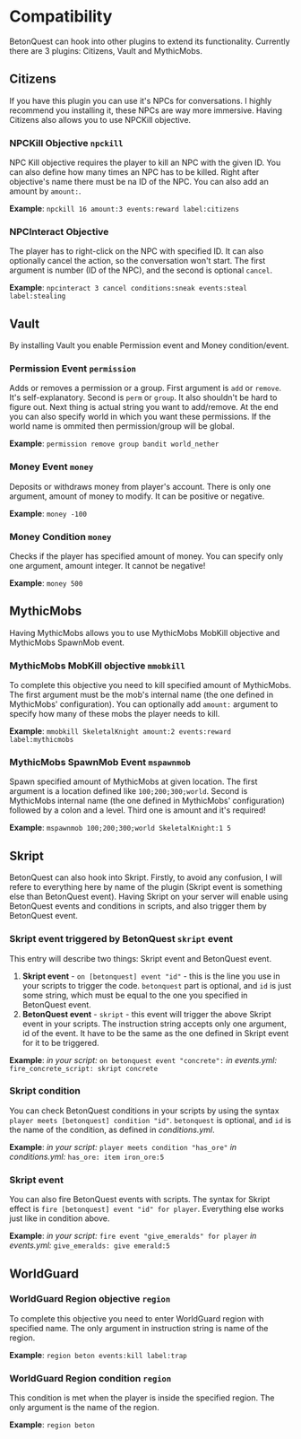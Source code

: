 # Compatibility

BetonQuest can hook into other plugins to extend its functionality. Currently there are 3 plugins: Citizens, Vault and MythicMobs.

## Citizens

If you have this plugin you can use it's NPCs for conversations. I highly recommend you installing it, these NPCs are way more immersive. Having Citizens also allows you to use NPCKill objective.

### NPCKill Objective `npckill`

NPC Kill objective requires the player to kill an NPC with the given ID. You can also define how many times an NPC has to be killed. Right after objective's name there must be na ID of the NPC. You can also add an amount by `amount:`.

**Example**: `npckill 16 amount:3 events:reward label:citizens`

### NPCInteract Objective

The player has to right-click on the NPC with specified ID. It can also optionally cancel the action, so the conversation won't start. The first argument is number (ID of the NPC), and the second is optional `cancel`.

**Example**: `npcinteract 3 cancel conditions:sneak events:steal label:stealing`

## Vault

By installing Vault you enable Permission event and Money condition/event.

### Permission Event `permission`

Adds or removes a permission or a group. First argument is `add` or `remove`. It's self-explanatory. Second is `perm` or `group`. It also shouldn't be hard to figure out. Next thing is actual string you want to add/remove. At the end you can also specify world in which you want these permissions. If the world name is ommited then permission/group will be global.

**Example**: `permission remove group bandit world_nether`

### Money Event `money`

Deposits or withdraws money from player's account. There is only one argument, amount of money to modify. It can be positive or negative.

**Example**: `money -100`

### Money Condition `money`

Checks if the player has specified amount of money. You can specify only one argument, amount integer. It cannot be negative!

**Example**: `money 500`

## MythicMobs

Having MythicMobs allows you to use MythicMobs MobKill objective and MythicMobs SpawnMob event.

### MythicMobs MobKill objective `mmobkill`

To complete this objective you need to kill specified amount of MythicMobs. The first argument must be the mob's internal name (the one defined in MythicMobs' configuration). You can optionally add `amount:` argument to specify how many of these mobs the player needs to kill.

**Example**: `mmobkill SkeletalKnight amount:2 events:reward label:mythicmobs`

### MythicMobs SpawnMob Event `mspawnmob`

Spawn specified amount of MythicMobs at given location. The first argument is a location defined like `100;200;300;world`. Second is MythicMobs internal name (the one defined in MythicMobs' configuration) followed by a colon and a level. Third one is amount and it's required!

**Example**: `mspawnmob 100;200;300;world SkeletalKnight:1 5`

## Skript

BetonQuest can also hook into Skript. Firstly, to avoid any confusion, I will refere to everything here by name of the plugin (Skript event is something else than BetonQuest event). Having Skript on your server will enable using BetonQuest events and conditions in scripts, and also trigger them by BetonQuest event.

### Skript event triggered by BetonQuest `skript` event

This entry will describe two things: Skript event and BetonQuest event.

1. **Skript event** - `on [betonquest] event "id"` - this is the line you use in your scripts to trigger the code. `betonquest` part is optional, and `id` is just some string, which must be equal to the one you specified in BetonQuest event.
2. **BetonQuest event** - `skript` - this event will trigger the above Skript event in your scripts. The instruction string accepts only one argument, id of the event. It have to be the same as the one defined in Skript event for it to be triggered.

**Example**: _in your script:_ `on betonquest event "concrete":` _in events.yml:_ `fire_concrete_script: skript concrete`

### Skript condition

You can check BetonQuest conditions in your scripts by using the syntax `player meets [betonquest] condition "id"`. `betonquest` is optional, and `id` is the name of the condition, as defined in _conditions.yml_.

**Example**: _in your script:_ `player meets condition "has_ore"` _in conditions.yml:_ `has_ore: item iron_ore:5`

### Skript event

You can also fire BetonQuest events with scripts. The syntax for Skript effect is `fire [betonquest] event "id" for player`. Everything else works just like in condition above.

**Example**: _in your script:_ `fire event "give_emeralds" for player` _in events.yml:_ `give_emeralds: give emerald:5`

## WorldGuard

### WorldGuard Region objective `region`

To complete this objective you need to enter WorldGuard region with specified name. The only argument in instruction string is name of the region.

**Example**: `region beton events:kill label:trap`

### WorldGuard Region condition `region`

This condition is met when the player is inside the specified region. The only argument is the name of the region.

**Example**: `region beton`
